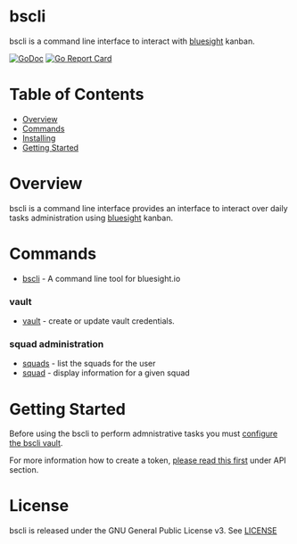 # bscli

bscli is a command line interface to interact with [bluesight](https://www.bluesight.io/) kanban.

[![GoDoc](https://godoc.org/github.com/marco-ostaska/bscli?status.svg)](https://godoc.org/github.com/marco-ostaska/bscli)
[![Go Report Card](https://goreportcard.com/badge/github.com/marco-ostaska/bscli)](https://goreportcard.com/report/github.com/marco-ostaska/bscli)

# Table of Contents

- [Overview](#overview)
- [Commands](#commands)
- [Installing](#intalling)
- [Getting Started](#getting-started)


# Overview

bscli is a command line interface provides an interface to interact over daily tasks administration using [bluesight](https://www.bluesight.io/) kanban.

# Commands

- [bscli](docs/bscli.md) - A command line tool for bluesight.io

### vault

- [vault](docs/bscli_vault.md) - create or update vault credentials.

### squad administration

- [squads](docs/bscli_squads.md) - list the squads for the user
- [squad](docs/bscli_squad.md) - display information for a given squad


# Getting Started

Before using the bscli to perform admnistrative tasks you must [configure the bscli vault](docs/cmd/bscli_vault_new.md).

For more information how to create a token, [please read this first](https://portal.bluesight.io/tutorial.html) under API section.

# License

bscli is released under the GNU General Public License v3. See [LICENSE](LICENSE)
